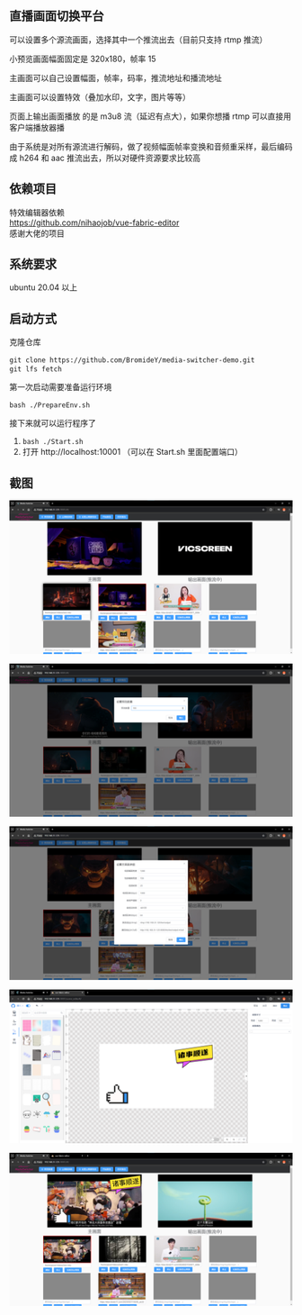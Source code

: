 ## 直播画面切换平台

可以设置多个源流画面，选择其中一个推流出去（目前只支持 rtmp 推流）<br>

小预览画面幅面固定是 320x180，帧率 15<br>

主画面可以自己设置幅面，帧率，码率，推流地址和播流地址<br>

主画面可以设置特效（叠加水印，文字，图片等等）<br>

页面上输出画面播放 的是 m3u8 流（延迟有点大），如果你想播 rtmp 可以直接用客户端播放器播<br>

由于系统是对所有源流进行解码，做了视频幅面帧率变换和音频重采样，最后编码成 h264 和 aac 推流出去，所以对硬件资源要求比较高

## 依赖项目

特效编辑器依赖<br>
https://github.com/nihaojob/vue-fabric-editor<br>
感谢大佬的项目

## 系统要求

ubuntu 20.04 以上

## 启动方式

克隆仓库

```
git clone https://github.com/BromideY/media-switcher-demo.git
git lfs fetch
```

第一次启动需要准备运行环境

```
bash ./PrepareEnv.sh
```

接下来就可以运行程序了

1. `bash ./Start.sh`
2. 打开 http://localhost:10001 （可以在 Start.sh 里面配置端口）

## 截图

![](./pic/1.png)

![](./pic/2.png)

![](./pic/3.png)

![](./pic/4.png)

![](./pic/5.png)
